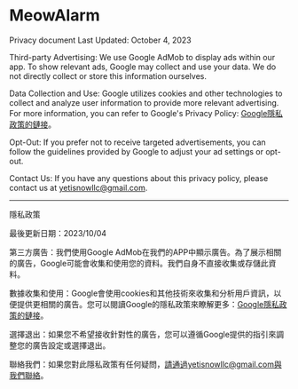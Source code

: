 # MeowAlarm
Privacy document
Last Updated: October 4, 2023

Third-party Advertising: We use Google AdMob to display ads within our app. To show relevant ads, Google may collect and use your data. We do not directly collect or store this information ourselves.

Data Collection and Use: Google utilizes cookies and other technologies to collect and analyze user information to provide more relevant advertising. For more information, you can refer to Google's Privacy Policy: [Google隱私政策的鏈接](https://policies.google.com/privacy?hl=zh-TW)。

Opt-Out: If you prefer not to receive targeted advertisements, you can follow the guidelines provided by Google to adjust your ad settings or opt-out.

Contact Us: If you have any questions about this privacy policy, please contact us at yetisnowllc@gmail.com.

-----------------------------------------------------------------------------------------------------------------------------------------------------------------------------------------------------------------------------------------------
隱私政策

最後更新日期：2023/10/04

第三方廣告：我們使用Google AdMob在我們的APP中顯示廣告。為了展示相關的廣告，Google可能會收集和使用您的資料。我們自身不直接收集或存儲此資料。

數據收集和使用：Google會使用cookies和其他技術來收集和分析用戶資訊，以便提供更相關的廣告。您可以閱讀Google的隱私政策來瞭解更多：[Google隱私政策的鏈接](https://policies.google.com/privacy?hl=zh-TW)。

選擇退出：如果您不希望接收針對性的廣告，您可以遵循Google提供的指引來調整您的廣告設定或選擇退出。

聯絡我們：如果您對此隱私政策有任何疑問，請通過yetisnowllc@gmail.com與我們聯絡。

